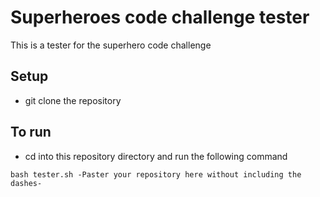 # Superheroes code challenge tester
This is a tester for the superhero code challenge

## Setup
- git clone the repository

## To run
- cd into this repository directory and run the following command
```
bash tester.sh -Paster your repository here without including the dashes-
```
